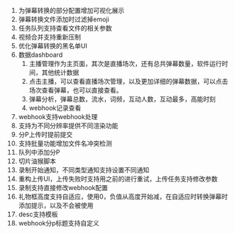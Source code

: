1. 为弹幕转换的部分配置增加可视化展示
2. 弹幕转换文件添加时过滤掉emoji
3. 任务队列支持查看文件的相关参数
4. 视频合并支持重新压制
5. 优化弹幕转换的黑名单UI
6. 数据dashboard
   1. 主播管理作为主页面，其次是直播场次，还有总共弹幕数量，软件运行时间，其他统计数据
   2. 点击主播，可以查看直播场次管理，以及更加详细的弹幕数据，可以点击场次查看弹幕，也可以直接查看。
   3. 弹幕分析，弹幕总数，流水，词频，互动人数，互动最多，高能时刻
   4. webhook记录查看
7. webhook支持webhook处理
8. 支持为不同分辨率提供不同渲染功能
9. 分P上传时提前提交
10. 支持批量功能增加文件名冲突检测
11. 队列中添加分P
12. 切片油猴脚本
13. 录制开始通知，不同类型通知支持设置不同通知
14. 重构上传UI，上传失败时支持用之前的进行重试，上传任务支持修改参数
15. 录制支持直接修改webhook配置
16. 礼物框高度支持自适应，使用0，负值从高度开始减，在自适应时转换弹幕时添加提示，以及不会被使用
17. desc支持模板
18. webhook分p标题支持自定义
